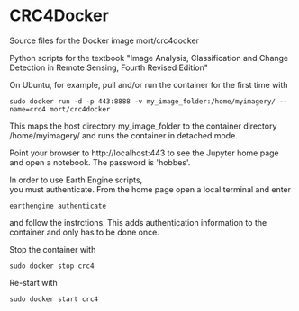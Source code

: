 CRC4Docker
=========
Source files for the Docker image mort/crc4docker

Python scripts for the textbook "Image Analysis, Classification and Change Detection in Remote Sensing, Fourth Revised Edition"

On Ubuntu, for example, pull and/or run the container for the first time with

    sudo docker run -d -p 443:8888 -v my_image_folder:/home/myimagery/ --name=crc4 mort/crc4docker

This maps the host directory my_image_folder to the container directory /home/myimagery/ and runs the
container in detached mode. 

Point your browser to http://localhost:443 to see the Jupyter home page and open a notebook. The password is 'hobbes'.  

In order to use Earth Engine scripts,  
you must authenticate. From the home page open a local terminal and enter
    
    earthengine authenticate
    
and follow the instrctions. This adds authentication information to the container and only has to be done once.     

Stop the container with

    sudo docker stop crc4  
     
Re-start with

    sudo docker start crc4    